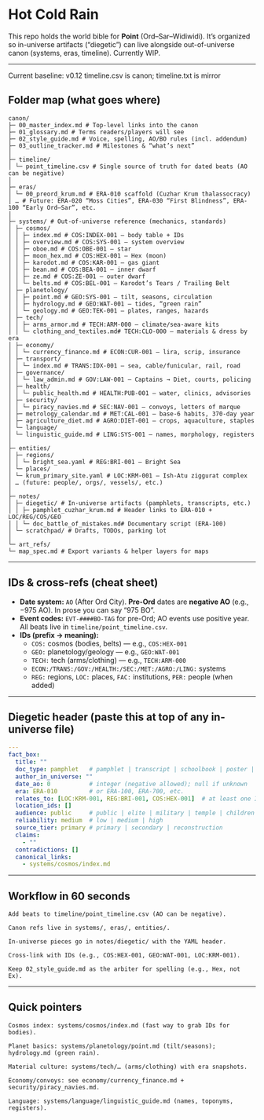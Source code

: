 # Hot Cold Rain

This repo holds the world bible for **Point** (Ord–Sar–Widiwidi). It’s organized so in-universe artifacts (“diegetic”) can live alongside out-of-universe canon (systems, eras, timeline). Currently WIP.

---
Current baseline: v0.12
timeline.csv is canon; timeline.txt is mirror

## Folder map (what goes where)
```
canon/
├─ 00_master_index.md # Top-level links into the canon
├─ 01_glossary.md # Terms readers/players will see
├─ 02_style_guide.md # Voice, spelling, AO/BO rules (incl. addendum)
├─ 03_outline_tracker.md # Milestones & “what’s next”
│
├─ timeline/
│ └─ point_timeline.csv # Single source of truth for dated beats (AO can be negative)
│
├─ eras/
│ └─ 00_preord_krum.md # ERA-010 scaffold (Cuzhar Krum thalassocracy)
│ … # Future: ERA-020 “Moss Cities”, ERA-030 “First Blindness”, ERA-100 “Early Ord–Sar”, etc.
│
├─ systems/ # Out-of-universe reference (mechanics, standards)
│ ├─ cosmos/
│ │ ├─ index.md # COS:INDEX-001 — body table + IDs
│ │ ├─ overview.md # COS:SYS-001 — system overview
│ │ ├─ oboe.md # COS:OBE-001 — star
│ │ ├─ moon_hex.md # COS:HEX-001 — Hex (moon)
│ │ ├─ karodot.md # COS:KAR-001 — gas giant
│ │ ├─ bean.md # COS:BEA-001 — inner dwarf
│ │ ├─ ze.md # COS:ZE-001 — outer dwarf
│ │ └─ belts.md # COS:BEL-001 — Karodot’s Tears / Trailing Belt
│ ├─ planetology/
│ │ ├─ point.md # GEO:SYS-001 — tilt, seasons, circulation
│ │ ├─ hydrology.md # GEO:WAT-001 — tides, “green rain”
│ │ └─ geology.md # GEO:TEK-001 — plates, ranges, hazards
│ ├─ tech/
│ │ ├─ arms_armor.md # TECH:ARM-000 — climate/sea-aware kits
│ │ └─ clothing_and_textiles.md# TECH:CLO-000 — materials & dress by era
│ ├─ economy/
│ │ └─ currency_finance.md # ECON:CUR-001 — lira, scrip, insurance
│ ├─ transport/
│ │ └─ index.md # TRANS:IDX-001 — sea, cable/funicular, rail, road
│ ├─ governance/
│ │ └─ law_admin.md # GOV:LAW-001 — Captains → Diet, courts, policing
│ ├─ health/
│ │ └─ public_health.md # HEALTH:PUB-001 — water, clinics, advisories
│ ├─ security/
│ │ └─ piracy_navies.md # SEC:NAV-001 — convoys, letters of marque
│ ├─ metrology_calendar.md # MET:CAL-001 — base-6 habits, 370-day year
│ ├─ agriculture_diet.md # AGRO:DIET-001 — crops, aquaculture, staples
│ └─ language/
│ └─ linguistic_guide.md # LING:SYS-001 — names, morphology, registers
│
├─ entities/
│ ├─ regions/
│ │ └─ bright_sea.yaml # REG:BRI-001 — Bright Sea
│ └─ places/
│ └─ krum_primary_site.yaml # LOC:KRM-001 — Ish-Atu ziggurat complex
│ … (future: people/, orgs/, vessels/, etc.)
│
├─ notes/
│ ├─ diegetic/ # In-universe artifacts (pamphlets, transcripts, etc.)
│ │ ├─ pamphlet_cuzhar_krum.md # Header links to ERA-010 + LOC/REG/COS/GEO
│ │ └─ doc_battle_of_mistakes.md# Documentary script (ERA-100)
│ └─ scratchpad/ # Drafts, TODOs, parking lot
│
└─ art_refs/
└─ map_spec.md # Export variants & helper layers for maps
```

---

## IDs & cross-refs (cheat sheet)

- **Date system:** `AO` (After Ord City). **Pre-Ord** dates are **negative AO** (e.g., −975 AO). In prose you can say “975 BO”.
- **Event codes:** `EVT-####BO-TAG` for pre-Ord; AO events use positive year. All beats live in `timeline/point_timeline.csv`.
- **IDs (prefix → meaning):**
  - `COS:` cosmos (bodies, belts) — e.g., `COS:HEX-001`
  - `GEO:` planetology/geology — e.g., `GEO:WAT-001`
  - `TECH:` tech (arms/clothing) — e.g., `TECH:ARM-000`
  - `ECON:/TRANS:/GOV:/HEALTH:/SEC:/MET:/AGRO:/LING:` systems
  - `REG:` regions, `LOC:` places, `FAC:` institutions, `PER:` people (when added)

---

## Diegetic header (paste this at top of any in-universe file)

```yaml
---
fact_box:
  title: ""
  doc_type: pamphlet   # pamphlet | transcript | schoolbook | poster | letter | hymn | law | logbook | newspaper | foreword | whatever
  author_in_universe: ""
  date_ao: 0           # integer (negative allowed); null if unknown
  era: ERA-010         # or ERA-100, ERA-700, etc.
  relates_to: [LOC:KRM-001, REG:BRI-001, COS:HEX-001]  # at least one ID; add more as needed
  location_ids: []
  audience: public     # public | elite | military | temple | children
  reliability: medium  # low | medium | high
  source_tier: primary # primary | secondary | reconstruction
  claims:
    - ""
  contradictions: []
  canonical_links:
    - systems/cosmos/index.md
```
---

## Workflow in 60 seconds

    Add beats to timeline/point_timeline.csv (AO can be negative).

    Canon refs live in systems/, eras/, entities/.

    In-universe pieces go in notes/diegetic/ with the YAML header.

    Cross-link with IDs (e.g., COS:HEX-001, GEO:WAT-001, LOC:KRM-001).

    Keep 02_style_guide.md as the arbiter for spelling (e.g., Hex, not Ex).

---

## Quick pointers

    Cosmos index: systems/cosmos/index.md (fast way to grab IDs for bodies).

    Planet basics: systems/planetology/point.md (tilt/seasons); hydrology.md (green rain).

    Material culture: systems/tech/… (arms/clothing) with era snapshots.

    Economy/convoys: see economy/currency_finance.md + security/piracy_navies.md.

    Language: systems/language/linguistic_guide.md (names, toponyms, registers).
